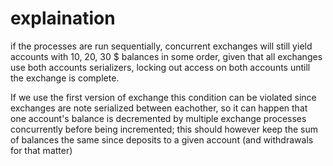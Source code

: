# explaination

if the processes are run sequentially, concurrent exchanges will still yield
accounts with 10, 20, 30 $ balances in some order, given that all exchanges use
both accounts serializers, locking out access on both accounts untill the exchange
is complete.

If we use the first version of exchange this condition can be violated since exchanges
are note serialized between eachother, so it can happen that one account's balance is
decremented by multiple exchange processes concurrently before being incremented; this
should however keep the sum of balances the same since deposits to a given account
(and withdrawals for that matter)
